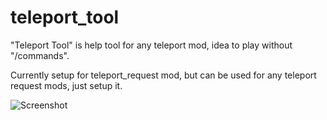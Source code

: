 # teleport_tool

"Teleport Tool" is help tool for any teleport mod, idea to play without "/commands".

Currently setup for teleport_request mod, but can be used for any teleport request mods, just setup it.

![Screenshot](https://i.ibb.co/w6cmp3F/Project-1.gif)